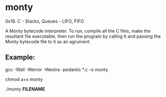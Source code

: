 # monty
0x18. C - Stacks, Queues - LIFO, FIFO

A Monty bytecode interpreter.
To run, compile all the C files, make the resultant file executable, then run the program by calling it and passing the Monty bytecode file to it as an agrument.


## Example:

gcc -Wall -Werror -Wextra -pedantic \*.c -o monty

chmod a+x monty

./monty **FILENAME**
